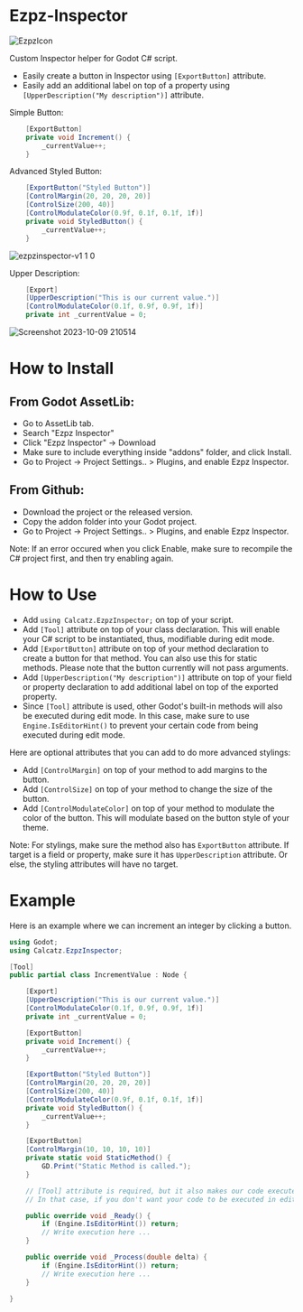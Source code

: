 # Ezpz-Inspector

![EzpzIcon](https://github.com/dilaura-exp/Ezpz-Inspector/assets/21215083/b1aef590-77f1-4ae6-8c87-f944748d989d)

Custom Inspector helper for Godot C# script.

- Easily create a button in Inspector using `[ExportButton]` attribute.
- Easily add an additional label on top of a property using `[UpperDescription("My description")]` attribute.

Simple Button:
```csharp
    [ExportButton]
    private void Increment() {
        _currentValue++;
    }
```

Advanced Styled Button:
```csharp
    [ExportButton("Styled Button")]
    [ControlMargin(20, 20, 20, 20)]
    [ControlSize(200, 40)]
    [ControlModulateColor(0.9f, 0.1f, 0.1f, 1f)]
    private void StyledButton() {
        _currentValue++;
    }
```

![ezpzinspector-v1 1 0](https://github.com/dilaura-exp/Ezpz-Inspector/assets/21215083/b90eaaa6-1286-4795-ba0a-e7406d90a0aa)

Upper Description:
```csharp
    [Export]
    [UpperDescription("This is our current value.")]
    [ControlModulateColor(0.1f, 0.9f, 0.9f, 1f)]
    private int _currentValue = 0;
```

![Screenshot 2023-10-09 210514](https://github.com/dilaura-exp/Ezpz-Inspector/assets/21215083/08b6f884-917a-42a1-b079-41e459863665)

# How to Install

## From Godot AssetLib:
- Go to AssetLib tab.
- Search "Ezpz Inspector"
- Click "Ezpz Inspector" -> Download
- Make sure to include everything inside "addons" folder, and click Install.
- Go to Project -> Project Settings.. > Plugins, and enable Ezpz Inspector.

## From Github:
- Download the project or the released version.
- Copy the addon folder into your Godot project.
- Go to Project -> Project Settings.. > Plugins, and enable Ezpz Inspector.

Note: If an error occured when you click Enable, make sure to recompile the C# project first, and then try enabling again.

# How to Use

- Add `using Calcatz.EzpzInspector;` on top of your script.
- Add `[Tool]` attribute on top of your class declaration. This will enable your C# script to be instantiated, thus, modifiable during edit mode.
- Add `[ExportButton]` attribute on top of your method declaration to create a button for that method. You can also use this for static methods. Please note that the button currently will not pass arguments.
- Add `[UpperDescription("My description")]` attribute on top of your field or property declaration to add additional label on top of the exported property.
- Since `[Tool]` attribute is used, other Godot's built-in methods will also be executed during edit mode. In this case, make sure to use `Engine.IsEditorHint()` to prevent your certain code from being executed during edit mode.

Here are optional attributes that you can add to do more advanced stylings:
- Add `[ControlMargin]` on top of your method to add margins to the button.
- Add `[ControlSize]` on top of your method to change the size of the button.
- Add `[ControlModulateColor]` on top of your method to modulate the color of the button. This will modulate based on the button style of your theme.
  
Note: For stylings, make sure the method also has `ExportButton` attribute. If target is a field or property, make sure it has `UpperDescription` attribute. Or else, the styling attributes will have no target.

# Example

Here is an example where we can increment an integer by clicking a button.

```csharp
using Godot;
using Calcatz.EzpzInspector;

[Tool]
public partial class IncrementValue : Node {

    [Export]
    [UpperDescription("This is our current value.")]
    [ControlModulateColor(0.1f, 0.9f, 0.9f, 1f)]
    private int _currentValue = 0;

    [ExportButton]
    private void Increment() {
        _currentValue++;
    }

    [ExportButton("Styled Button")]
    [ControlMargin(20, 20, 20, 20)]
    [ControlSize(200, 40)]
    [ControlModulateColor(0.9f, 0.1f, 0.1f, 1f)]
    private void StyledButton() {
        _currentValue++;
    }

    [ExportButton]
    [ControlMargin(10, 10, 10, 10)]
    private static void StaticMethod() {
        GD.Print("Static Method is called.");
    }

    // [Tool] attribute is required, but it also makes our code executed in editor.
    // In that case, if you don't want your code to be executed in editor, use Engine.IsEditorHint()

    public override void _Ready() {
        if (Engine.IsEditorHint()) return;
        // Write execution here ...
    }

    public override void _Process(double delta) {
        if (Engine.IsEditorHint()) return;
        // Write execution here ...
    }

}
```

